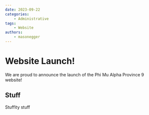 ```yaml
---
date: 2023-09-22
categories:
    - Administrative
tags: 
    - Website
authors:
    - masonegger
---
```


# Website Launch!

We are proud to announce the launch of the Phi Mu Alpha Province 9 website!

<!-- more -->

## Stuff
Stuffity stuff